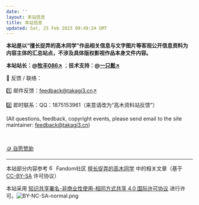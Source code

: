 ```yaml
---
date: ''
layout: 本站信息
title: 本站信息
updated: Sat, 25 Feb 2023 09:49:24 GMT
---
```

**本站是以“擅长捉弄的高木同学”作品相关信息与文字图片等客观公开信息资料为内容主体的汇总站点，不涉及具体版权影视作品本身文件内容。**

**本站站长：@[牧丰086↗️](https://mufeng086.top)** ；**技术支持：@[一只鬆↗️](https://takagi.icu)**

📨 反馈 / 联络：

1️⃣ 邮件反馈：[feedback@takagi3.cn↗️](mailto:feedback@takagi3.cn)

2️⃣ 即时联系：QQ：1875153961（来意请改为“高木资料站反馈”）

(All questions, feedback, copyright events, please send email to the site maintainer: feedback@takagi3.cn)

<br/>

[🪙 自愿赞助](https://mufeng086.top/support)


---
本站部分内容参考 <img src="https://pic.mufeng086.top/images/2023/02/26/60px-Fandom_fire_logo.svg.png" alt="60px-Fandom_fire_logo.svg.png" border="0" width="15" /> Fandom社区 [擅长捉弄的高木同学](
https://karakai-jouzu-no-takagi-san.fandom.com/zh/wiki/擅长捉弄的高木同学) 中的相关文章（基于 [CC-BY-SA](https://www.fandom.com/zh/licensing-zh) 许可协议）

本站采用 [知识共享署名-非商业性使用-相同方式共享 4.0 国际许可协议](http://creativecommons.org/licenses/by-nc-sa/4.0/) 进行许可。![BY-NC-SA-normal.png](https://pic.mufeng086.top/images/2023/03/03/BY-NC-SA-normal.png)
